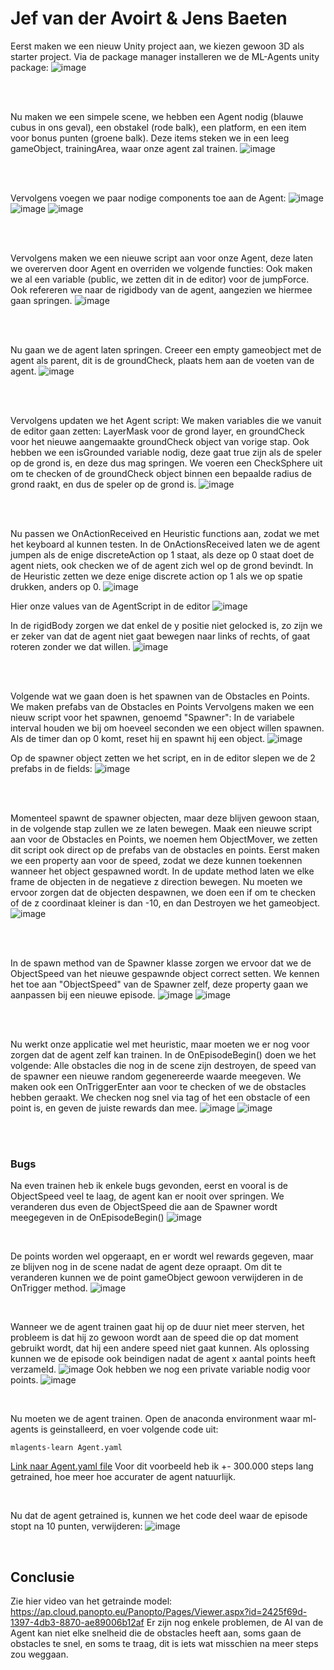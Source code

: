 # Jef van der Avoirt & Jens Baeten

Eerst maken we een nieuw Unity project aan, we kiezen gewoon 3D als starter project.
Via de package manager installeren we de ML-Agents unity package:
![image](https://user-images.githubusercontent.com/13435783/160552758-033d2e0c-1559-4f4f-a318-6c7c9fe78c41.png)

<br>
<br>

Nu maken we een simpele scene, we hebben een Agent nodig (blauwe cubus in ons geval), een obstakel (rode balk), een platform,
en een item voor bonus punten (groene balk).
Deze items steken we in een leeg gameObject, trainingArea, waar onze agent zal trainen.
![image](https://user-images.githubusercontent.com/13435783/160553873-bcf83c9d-dcb4-4160-8a12-abcbca9fa36f.png)

<br>
<br>

Vervolgens voegen we paar nodige components toe aan de Agent:
![image](https://user-images.githubusercontent.com/13435783/160559624-e773261b-2fb4-403d-aa8b-c4d907adade3.png)
![image](https://user-images.githubusercontent.com/13435783/160559637-23b073c1-3bd7-4534-a32b-306984d64e90.png)
![image](https://user-images.githubusercontent.com/13435783/160559661-6f9346ab-4933-41e0-8a8f-016f7cee94ef.png)

<br>
<br>

Vervolgens maken we een nieuwe script aan voor onze Agent, deze laten we overerven door Agent en overriden we volgende functies:
Ook maken we al een variable (public, we zetten dit in de editor) voor de jumpForce. Ook refereren we naar de rigidbody van de agent, aangezien we hiermee gaan springen.
![image](https://user-images.githubusercontent.com/13435783/160561196-64d14f3c-6876-4539-85e2-59d0b69d3142.png)

<br>
<br>

Nu gaan we de agent laten springen.
Creeer een empty gameobject met de agent als parent, dit is de groundCheck, plaats hem aan de voeten van de agent.
![image](https://user-images.githubusercontent.com/13435783/160573060-3f972a53-d0db-413f-81d9-2f5c8951c216.png)

<br>
<br>

Vervolgens updaten we het Agent script:
We maken variables die we vanuit de editor gaan zetten: LayerMask voor de grond layer, en groundCheck voor het nieuwe aangemaakte groundCheck object van vorige stap.
Ook hebben we een isGrounded variable nodig, deze gaat true zijn als de speler op de grond is, en deze dus mag springen.
We voeren een CheckSphere uit om te checken of de groundCheck object binnen een bepaalde radius de grond raakt, en dus de speler op de grond is.
![image](https://user-images.githubusercontent.com/13435783/160574436-e8cd299f-7fc7-4d18-9d7a-6e1814f83efd.png)

<br>
<br>

Nu passen we OnActionReceived en Heuristic functions aan, zodat we met het keyboard al kunnen testen.
In de OnActionsReceived laten we de agent jumpen als de enige discreteAction op 1 staat, als deze op 0 staat doet de agent niets, ook checken we of de agent zich wel op de grond bevindt.
In de Heuristic zetten we deze enige discrete action op 1 als we op spatie drukken, anders op 0.
![image](https://user-images.githubusercontent.com/13435783/160574742-4db1259a-92b0-48a1-be77-3bbeeebea567.png)

Hier onze values van de AgentScript in de editor
![image](https://user-images.githubusercontent.com/13435783/160577871-ecf3390f-1a2d-4e95-b549-9f6810186a22.png)

In de rigidBody zorgen we dat enkel de y positie niet gelocked is, zo zijn we er zeker van dat de agent niet gaat bewegen naar links of rechts, of gaat roteren zonder we dat willen.
![image](https://user-images.githubusercontent.com/13435783/160577005-2f4318b9-2819-4f6f-914a-4bf52b14845e.png)

<br>
<br>

Volgende wat we gaan doen is het spawnen van de Obstacles en Points.
We maken prefabs van de Obstacles en Points
Vervolgens maken we een nieuw script voor het spawnen, genoemd "Spawner":
In de variabele interval houden we bij om hoeveel seconden we een object willen spawnen.
Als de timer dan op 0 komt, reset hij en spawnt hij een object.
![image](https://user-images.githubusercontent.com/13435783/160581218-811b30b4-91b1-43c8-b1e5-563f4fa39ba8.png)

Op de spawner object zetten we het script, en in de editor slepen we de 2 prefabs in de fields:
![image](https://user-images.githubusercontent.com/13435783/160581515-afc44e8e-9634-42cc-9c6b-b471f5ac6df3.png)

<br>
<br>

Momenteel spawnt de spawner objecten, maar deze blijven gewoon staan, in de volgende stap zullen we ze laten bewegen.
Maak een nieuwe script aan voor de Obstacles en Points, we noemen hem ObjectMover, we zetten dit script ook direct op de prefabs van de obstacles en points.
Eerst maken we een property aan voor de speed, zodat we deze kunnen toekennen wanneer het object gespawned wordt.
In de update method laten we elke frame de objecten in de negatieve z direction bewegen.
Nu moeten we ervoor zorgen dat de objecten despawnen, we doen een if om te checken of de z coordinaat kleiner is dan -10, en dan Destroyen we het gameobject.
![image](https://user-images.githubusercontent.com/13435783/163397499-ff8cf412-e1f0-4339-a439-7cd5f25ee92a.png)

<br>
<br>

In de spawn method van de Spawner klasse zorgen we ervoor dat we de ObjectSpeed van het nieuwe gespawnde object correct setten.
We kennen het toe aan "ObjectSpeed" van de Spawner zelf, deze property gaan we aanpassen bij een nieuwe episode.
![image](https://user-images.githubusercontent.com/13435783/163398107-99008fcd-8a37-4278-b1d6-14e5f4735031.png)
![image](https://user-images.githubusercontent.com/13435783/163398092-8af44bdf-03d5-4983-9f2f-80f24cab357f.png)

<br>
<br>

Nu werkt onze applicatie wel met heuristic, maar moeten we er nog voor zorgen dat de agent zelf kan trainen.
In de OnEpisodeBegin() doen we het volgende: Alle obstacles die nog in de scene zijn destroyen, de speed van de spawner een nieuwe random gegenereerde waarde meegeven.
We maken ook een OnTriggerEnter aan voor te checken of we de obstacles hebben geraakt. We checken nog snel via tag of het een obstacle of een point is, en geven de juiste rewards dan mee.
![image](https://user-images.githubusercontent.com/13435783/163398561-8ca2a182-8939-45f0-9fad-3b440f77c8bc.png)
![image](https://user-images.githubusercontent.com/13435783/163398590-b8454ae2-10fa-42c0-a1cd-8b89a5a50a61.png)

<br>
<br>

### Bugs
Na even trainen heb ik enkele bugs gevonden, eerst en vooral is de ObjectSpeed veel te laag, de agent kan er nooit over springen.
We veranderen dus even de ObjectSpeed die aan de Spawner wordt meegegeven in de OnEpisodeBegin()
![image](https://user-images.githubusercontent.com/13435783/163399627-441c41a7-d88f-4660-81aa-43439e96205e.png)

<br> 

De points worden wel opgeraapt, en er wordt wel rewards gegeven, maar ze blijven nog in de scene nadat de agent deze opraapt.
Om dit te veranderen kunnen we de point gameObject gewoon verwijderen in de OnTrigger method.
![image](https://user-images.githubusercontent.com/13435783/163399945-fee8439f-e11e-4771-8b63-e8f5d940109e.png)

<br>

Wanneer we de agent trainen gaat hij op de duur niet meer sterven, het probleem is dat hij zo gewoon wordt aan de speed die op dat moment gebruikt wordt, dat hij een andere speed niet gaat kunnen.
Als oplossing kunnen we de episode ook beindigen nadat de agent x aantal points heeft verzameld.
![image](https://user-images.githubusercontent.com/13435783/163411545-f864db22-78a1-44af-aff6-6c060d68e3f1.png)
Ook hebben we nog een private variable nodig voor points.
![image](https://user-images.githubusercontent.com/13435783/163411734-0a22846d-5b11-4b9b-b643-fd152fae8f41.png)

<br>

Nu moeten we de agent trainen. Open de anaconda environment waar ml-agents is geinstalleerd, en voer volgende code uit:
```
mlagents-learn Agent.yaml
```
[Link naar Agent.yaml file](AI-Jumper-UNITY/Assets/config/Agent.yaml)
Voor dit voorbeeld heb ik +- 300.000 steps lang getrained, hoe meer hoe accurater de agent natuurlijk.

<br>

Nu dat de agent getrained is, kunnen we het code deel waar de episode stopt na 10 punten, verwijderen:
![image](https://user-images.githubusercontent.com/13435783/166193275-1eb051c8-85dd-4876-b7be-06aaf0d33182.png)

<br>

## Conclusie

Zie hier video van het getrainde model:
https://ap.cloud.panopto.eu/Panopto/Pages/Viewer.aspx?id=2425f69d-1397-4db3-8870-ae89006b12af
Er zijn nog enkele problemen, de AI van de Agent kan niet elke snelheid die de obstacles heeft aan, soms gaan de obstacles te snel, en soms te traag, dit is iets wat misschien na meer steps zou weggaan.

